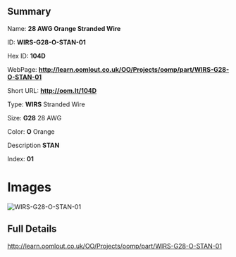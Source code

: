 

## Summary
 
Name: __28 AWG Orange Stranded Wire__

ID: __WIRS-G28-O-STAN-01__

Hex ID: __104D__

WebPage: __http://learn.oomlout.co.uk/OO/Projects/oomp/part/WIRS-G28-O-STAN-01__

Short URL: __http://oom.lt/104D__


Type: __WIRS__ Stranded Wire 

Size: __G28__ 28 AWG 

Color: __O__ Orange 

Description __STAN__  

Index: __01__


# Images
![WIRS-G28-O-STAN-01](http://oomlout.com/oomp-gen/parts/WIRS-G28-O-STAN-01/WIRS-G28-O-STAN-01_420.jpg)



## Full Details

 http://learn.oomlout.co.uk/OO/Projects/oomp/part/WIRS-G28-O-STAN-01














